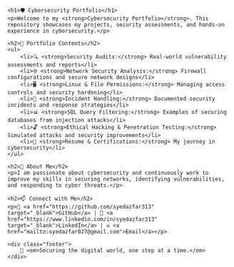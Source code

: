 <!DOCTYPE html>

</head>
<body>

    <h1>🛡️ Cybersecurity Portfolio</h1>
    <p>Welcome to my <strong>Cybersecurity Portfolio</strong>. This repository showcases my projects, security assessments, and hands-on experience in cybersecurity.</p>

    <h2>📌 Portfolio Contents</h2>
    <ul>
        <li>🔍 <strong>Security Audits:</strong> Real-world vulnerability assessments and reports</li>
        <li>🌐 <strong>Network Security Analysis:</strong> Firewall configurations and secure network designs</li>
        <li>🖥️ <strong>Linux & File Permissions:</strong> Managing access controls and security hardening</li>
        <li>🛑 <strong>Incident Handling:</strong> Documented security incidents and response strategies</li>
        <li>📊 <strong>SQL Query Filtering:</strong> Examples of securing databases from injection attacks</li>
        <li>🔓 <strong>Ethical Hacking & Penetration Testing:</strong> Simulated attacks and security improvements</li>
        <li>📜 <strong>Resume & Certifications:</strong> My journey in cybersecurity</li>
    </ul>

    <h2>🚀 About Me</h2>
    <p>I am passionate about cybersecurity and continuously work to improve my skills in securing networks, identifying vulnerabilities, and responding to cyber threats.</p>

    <h2>📫 Connect with Me</h2>
    <p>📌 <a href="https://github.com/syedazfar313" target="_blank">GitHub</a> | 💼 <a href="https://www.linkedin.com/in/syedazfar313" target="_blank">LinkedIn</a> | ✉️ <a href="mailto:syedazfar027@gmail.com">Email</a></p>

    <div class="footer">
        🔐 <em>Securing the digital world, one step at a time.</em>
    </div>

</body>
</html>
